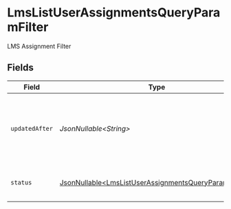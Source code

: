 # LmsListUserAssignmentsQueryParamFilter

LMS Assignment Filter


## Fields

| Field                                                                                                                      | Type                                                                                                                       | Required                                                                                                                   | Description                                                                                                                | Example                                                                                                                    |
| -------------------------------------------------------------------------------------------------------------------------- | -------------------------------------------------------------------------------------------------------------------------- | -------------------------------------------------------------------------------------------------------------------------- | -------------------------------------------------------------------------------------------------------------------------- | -------------------------------------------------------------------------------------------------------------------------- |
| `updatedAfter`                                                                                                             | *JsonNullable\<String>*                                                                                                    | :heavy_minus_sign:                                                                                                         | Use a string with a date to only select results updated after that given date                                              | 2020-01-01T00:00:00.000Z                                                                                                   |
| `status`                                                                                                                   | [JsonNullable\<LmsListUserAssignmentsQueryParamStatus>](../../models/operations/LmsListUserAssignmentsQueryParamStatus.md) | :heavy_minus_sign:                                                                                                         | Filter to select assignment by status                                                                                      |                                                                                                                            |